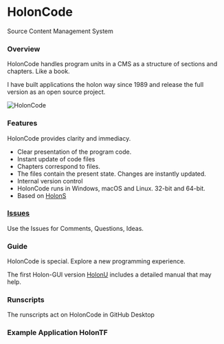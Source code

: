 # HolonCode

Source Content Management System

### Overview
HolonCode handles program units in a CMS as a structure of sections and chapters. 
Like a book.  

I have built applications the holon way since 1989 and release the full version as an open source project.  

![HolonCode](https://www.holonforth.com/images/holoncode1.jpg)


### Features
HolonCode provides clarity and immediacy.

* Clear presentation of the program code.
* Instant update of code files
* Chapters correspond to files. 
* The files contain the present state. Changes are instantly updated.
* Internal version control
* HolonCode runs in Windows, macOS and Linux. 32-bit and 64-bit.
* Based on [HolonS](https://www.holonforth.com/holons.html)


### [Issues](https://github.com/wejgaard/holoncode/issues) 
Use the Issues for Comments, Questions, Ideas. 


### Guide
HolonCode is special. Explore a new programming experience.

The first Holon-GUI version [HolonU](https://www.holonforth.com/holonu.html) includes a detailed manual that may help. 

### Runscripts
The runscripts act on HolonCode in GitHub Desktop

### Example Application HolonTF


